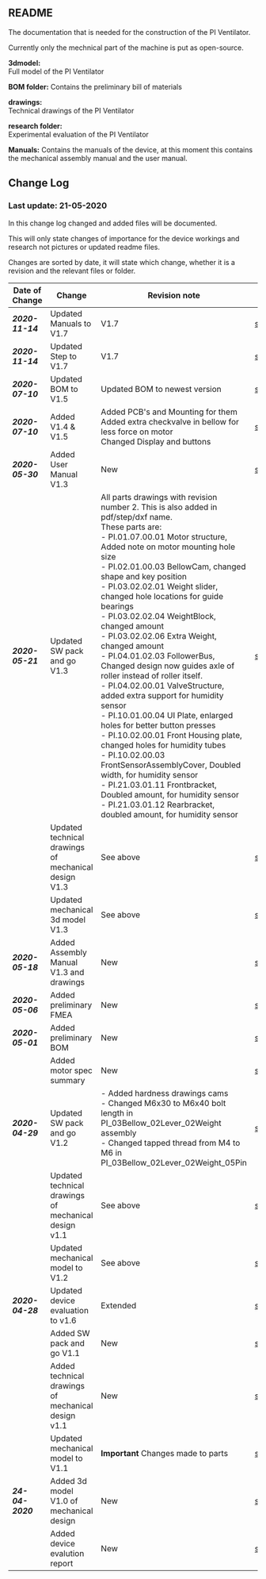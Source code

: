 ## README

The documentation that is needed for the construction of the PI Ventilator.

Currently only the mechnical part of the machine is put as open-source.

**3dmodel:**  
Full model of the PI Ventilator

**BOM folder:**
Contains the preliminary bill of materials

**drawings:**  
Technical drawings of the PI Ventilator  

**research folder:**  
Experimental evaluation of the PI Ventilator

**Manuals:**
Contains the manuals of the device, at this moment this contains the mechanical assembly manual and the user manual.

## Change Log
### Last update: 21-05-2020
In this change log changed and added files will be documented.

This will only state changes of importance for the device workings and research not pictures or updated readme files.

Changes are sorted by date, it will state which change, whether it is a revision and the relevant files or folder.


| Date of Change          | Change        | Revision note  |Folder  |
| ----------|---------------| ---------------|-------------|
|**_2020-11-14_**| Updated Manuals to V1.7 | V1.7 | [src/manuals](../src/manuals)
|**_2020-11-14_**| Updated Step to V1.7 | V1.7 | [src/3dmodel](../src/3dmodel)
|**_2020-07-10_**| Updated BOM to V1.5 | Updated BOM to newest version |[src/BOM](../src/BOM)
|**_2020-07-10_**| Added V1.4 & V1.5 | Added PCB's and Mounting for them <br> Added extra checkvalve in bellow for less force on motor <br> Changed Display and buttons|[src/3dmodel](../src/3dmodel)
|**_2020-05-30_**|Added User Manual V1.3|New|[src/manuals](../src/manuals)
|**_2020-05-21_**|Updated SW pack and go V1.3|All parts drawings with revision number 2. This is also added in pdf/step/dxf name. <br>These parts are:<br>- PI.01.07.00.01 Motor structure, Added note on motor mounting hole size <br>- PI.02.01.00.03 BellowCam, changed shape and key position<br>- PI.03.02.02.01 Weight slider, changed hole locations for guide bearings<br>- PI.03.02.02.04 WeightBlock, changed amount <br>- PI.03.02.02.06 Extra Weight, changed amount<br>- PI.04.01.02.03 FollowerBus, Changed design now guides axle of roller instead of roller itself.<br>- PI.04.02.00.01 ValveStructure, added extra support for humidity sensor<br>- PI.10.01.00.04 UI Plate, enlarged holes for better button presses<br>- PI.10.02.00.01 Front Housing plate, changed holes for humidity tubes<br>- PI.10.02.00.03 FrontSensorAssemblyCover, Doubled width, for humidity sensor<br>- PI.21.03.01.11 Frontbracket, Doubled amount, for humidity sensor<br>- PI.21.03.01.12 Rearbracket, doubled amount, for humidity sensor|[src/3dmodel](../src/3dmodel/Project_Inspiration_V1.3_PackAndGo.zip)
| |Updated technical drawings of mechanical design V1.3| See above|[src/drawings](../src/drawings)|
| |Updated mechanical 3d model V1.3| See above|[src/3dmodel](../src/3dmodel/Project_Inspiration_V1.3.STEP)|
| **_2020-05-18_**|Added Assembly Manual V1.3 and drawings|New|[src/manuals](../src/manuals)
| **_2020-05-06_**|Added preliminary FMEA|New|[src/research](../src/research) 
| **_2020-05-01_**|Added preliminary BOM|New|[src/BOM](../src/BOM)|
| |Added motor spec summary|New|[src/research](../src/research/Summary_Motor_Specs.pdf)|
|**_2020-04-29_**|Updated SW pack and go V1.2|- Added hardness drawings cams    <br>- Changed M6x30 to M6x40 bolt length in PI_03Bellow_02Lever_02Weight assembly  <br>- Changed tapped thread from M4 to M6 in PI_03Bellow_02Lever_02Weight_05Pin |[src/3dmodel](../src/3dmodel/Project_Inspiration_V1.2_PackAndGo.zip)|
||Updated technical drawings of mechanical design v1.1|See above|[src/drawings](../src/drawings)|
| |Updated mechanical model to V1.2|See above|[src/3dmodel](../src/3dmodel/Project_Inspiration_V1.2.STEP)
| **_2020-04-28_**|Updated device evaluation to v1.6|Extended|[src/research](../src/research/device_evaluation.pdf)|
||Added SW pack and go V1.1|New |[src/3dmodel](../src/3dmodel/Project_Inspiration_V1.1_PackAndGo.zip)|
||Added technical drawings of mechanical design v1.1|New|[src/drawings](../src/3dmodel/drawings)|
| |Updated mechanical model to V1.1|**Important** Changes made to parts|[src/3dmodel](../src/3dmodel/Project_Inspiration_V1.1.STEP)
| **_24-04-2020_**|Added 3d model V1.0 of mechanical design|New|[src/3dmodel](../src/3dmodel/Project_Inspiration_V1.STEP)|
||Added device evalution report |New  |[src/research](../src/research/device_evaluation.pdf)|
